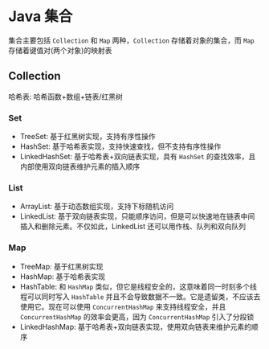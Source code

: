 # Java 集合
集合主要包括 `Collection` 和 `Map` 两种，`Collection` 存储着对象的集合，而 `Map` 存储着键值对(两个对象)的映射表

## Collection

哈希表: 哈希函数+数组+链表/红黑树

### Set

- TreeSet: 基于红黑树实现，支持有序性操作
- HashSet: 基于哈希表实现，支持快速查找，但不支持有序性操作
- LinkedHashSet: 基于哈希表+双向链表实现，具有 `HashSet` 的查找效率，且内部使用双向链表维护元素的插入顺序

### List

- ArrayList: 基于动态数组实现，支持下标随机访问
- LinkedList: 基于双向链表实现，只能顺序访问，但是可以快速地在链表中间插入和删除元素。不仅如此，LinkedList 还可以用作栈、队列和双向队列

### Map

- TreeMap: 基于红黑树实现
- HashMap: 基于哈希表实现
- HashTable: 和 `HashMap` 类似，但它是线程安全的，这意味着同一时刻多个线程可以同时写入 `HashTable` 并且不会导致数据不一致。它是遗留类，不应该去使用它。现在可以使用 `ConcurrentHashMap` 来支持线程安全，并且 `ConcurrentHashMap` 的效率会更高，因为 `ConcurrentHashMap` 引入了分段锁
- LinkedHashMap: 基于哈希表+双向链表实现，使用双向链表来维护元素的顺序
